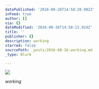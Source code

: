 ```yaml
---
datePublished: '2016-08-26T14:58:20.902Z'
inFeed: true
author: []
via: {}
dateModified: '2016-08-26T14:58:12.924Z'
title: ''
publisher: {}
description: working
starred: false
sourcePath: _posts/2016-08-26-working.md
_type: Blurb

---
```

![](https://the-grid-user-content.s3-us-west-2.amazonaws.com/57182680-5e23-454f-bd00-938dc3d3a237.jpg)

_working_